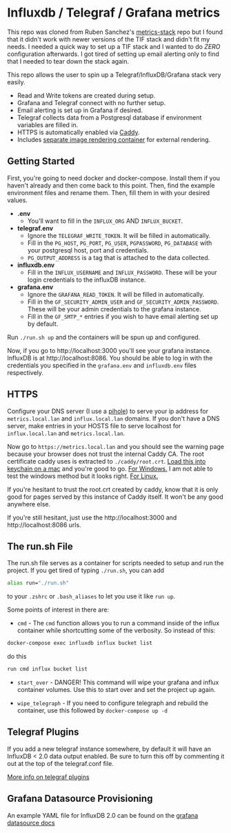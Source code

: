 # Influxdb / Telegraf / Grafana metrics

This repo was cloned from Ruben Sanchez's [metrics-stack](https://github.com/rubenwap/metrics-stack) repo but I found that it didn't work with newer versions of the TIF stack and didn't fit my needs. I needed a quick way to set up a TIF stack and I wanted to do *ZERO* configuration afterwards. I got tired of setting up email alerting only to find that I needed to tear down the stack again.

This repo allows the user to spin up a Telegraf/InfluxDB/Grafana stack very easily.

- Read and Write tokens are created during setup.
- Grafana and Telegraf connect with no further setup.
- Email alerting is set up in Grafana if desired.
- Telegraf collects data from a Postgresql database if environment variables are filled in.
- HTTPS is automatically enabled via [Caddy](https://caddyserver.com/).
- Includes [separate image rendering container](https://github.com/grafana/grafana-image-renderer/blob/master/docs/remote_rendering_using_docker.md) for external rendering.

## Getting Started
First, you're going to need docker and docker-compose. Install them if you haven't already and then come back to this point. Then, find the example environment files and rename them. Then, fill them in with your desired values.

- **.env**
    - You'll want to fill in the `INFLUX_ORG` AND `INFLUX_BUCKET`.
- **telegraf.env**
    - Ignore the `TELEGRAF_WRITE_TOKEN`. It will be filled in automatically.
    - Fill in the `PG_HOST`, `PG_PORT`, `PG_USER`, `PGPASSWORD`, `PG_DATABASE` with your postgresql host, port and credentials.
    - `PG_OUTPUT_ADDRESS` is a tag that is attached to the data collected.
- **influxdb.env**
    - Fill in the `INFLUX_USERNAME` and `INFLUX_PASSWORD`. These will be your login credentials to the influxDB instance.
- **grafana.env**
    - Ignore the `GRAFANA_READ_TOKEN`. It will be filled in automatically.
    - Fill in the `GF_SECURITY_ADMIN_USER` and `GF_SECURITY_ADMIN_PASSWORD`. These will be your admin credentials to the grafana instance.
    - Fill in the `GF_SMTP_*` entries if you wish to have email alerting set up by default.

Run `./run.sh up` and the containers will be spun up and configured.

Now, if you go to http://localhost:3000 you'll see your grafana instance. InfluxDB is at http://localhost:8086. You should be able to log in with the credentials you specified in the `grafana.env` and `influxdb.env` files respectively.

## HTTPS
Configure your DNS server (I use a [pihole](https://pi-hole.net/)) to serve your ip address for `metrics.local.lan` and `influx.local.lan` domains. If you don't have a DNS server, make entries in your HOSTS file to serve localhost for `influx.local.lan` and `metrics.local.lan`.

Now go to `https://metrics.local.lan` and you should see the warning page because your browser does not trust the internal Caddy CA. The root certificate caddy uses is extracted to `./caddy/root.crt`. [Load this into keychain on a mac](https://apple.stackexchange.com/questions/80623/import-certificates-into-the-system-keychain-via-the-command-line) and you're good to go. [For Windows.](https://support.securly.com/hc/en-us/articles/360026808753-How-to-manually-install-the-Securly-SSL-certificate-on-Windows) I am not able to test the windows method but it looks right. [For Linux.](https://thomas-leister.de/en/how-to-import-ca-root-certificate/)

If you're hesitant to trust the root.crt created by caddy, know that it is only good for pages served by this instance of Caddy itself. It won't be any good anywhere else.

If you're still hesitant, just use the http://localhost:3000 and http://localhost:8086 urls.

## The run.sh File

The run.sh file serves as a container for scripts needed to setup and run the project. If you get tired of typing `./run.sh`, you can add
```bash
alias run="./run.sh"
```
 to your `.zshrc` or `.bash_aliases` to let you use it like `run up`.

Some points of interest in there are:

- `cmd` - The `cmd` function allows you to run a command inside of the influx container while shortcutting some of the verbosity. So instead of this:
```bash
docker-compose exec influxdb influx bucket list
```
do this
```bash
run cmd influx bucket list
```

- `start_over` - DANGER! This command will wipe your grafana and influx container volumes. Use this to start over and set the project up again.

- `wipe_telegraph` - If you need to configure telegraph and rebuild the container, use this followed by `docker-compose up -d`

## Telegraf Plugins

If you add a new telegraf instance somewhere, by default it will have an InfluxDB < 2.0 data output enabled. Be sure to turn this off by commenting it out at the top of the telegraf.conf file.

[More info on telegraf plugins](https://github.com/influxdata/telegraf/tree/master/plugins)

## Grafana Datasource Provisioning

An example YAML file for InfluxDB 2.0 can be found on the [grafana datasource docs](https://grafana.com/docs/grafana/latest/datasources/influxdb/#influxdb-2x-for-flux-example)

